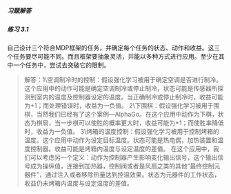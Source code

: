 ##### 习题解答

##### 练习 3.1  

​	自己设计三个符合MDP框架的任务，并确定每个任务的状态、动作和收益。这三个任务要尽可能不同。而且框架要抽象灵活，并能以多种方式进行应用。至少在其中一个任务中，尝试去突破它的限制。

>解答：1\空调制冷时的控制：假设强化学习被用于确定空调是否进行制冷。这个应用中的动作可能是确定空调制冷或停止制冷，状态可能是传感器所探测到室内的温度及控制器设定的温度。当正确制冷或停止制冷时，收益可能为+1；而处理错误时，收益为一负值。
 2\下围棋：假设强化学习被用于围棋，当然我们已经有了这个案例—AlphaGo。在这个应用中动作为下棋，状态为棋局，当一步棋可以使胜的概率更大时，收益可能为+1；而使胜率降低时，收益为一负值。
 3\烤箱的温度控制：假设强化学习被用于控制烤箱的温度。这个应用中动作为设定目标温度。状态可能是热电偶，加热装置和温度控制器。收益可能是烤箱内温度与设定温度的差值。
 在这个应用中，我们可以考虑另一个定义：动作为控制器产生影响变化输出信号，这个输出信号成为操纵值，连接到加热器，控制阀或者是风扇之类的其他“最终控制元器件”，通过注入或者移除热量达到控温效果。状态为元器件的工作状态，收益仍未烤箱内温度与设定温度的差值。

